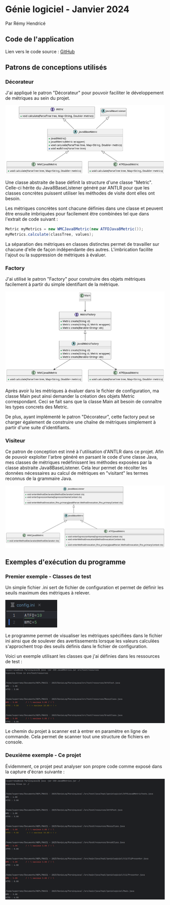 # Génie logiciel - Janvier 2024

Par Rémy Hendricé

## Code de l'application

Lien vers le code source : [GitHub](https://github.com/Hendremy/COO-Java8Metrics.git)

## Patrons de conceptions utilisés

### Décorateur

J'ai appliqué le patron "Décorateur" pour pouvoir faciliter le développement de métriques au sein du projet.

![Class Diagram](decorator.png)

Une classe abstraite de base définit la structure d'une classe "Metric". Celle-ci hérite du Java8BaseListener généré par ANTLR pour que les classes concrètes puissent utiliser les méthodes de visite dont elles ont besoin.

Les métriques concrètes sont chacune définies dans une classe et peuvent être ensuite imbriquées pour facilement être combinées tel que dans l'extrait de code suivant :

```Java
Metric myMetrics = new WMCJava8Metric(new ATFDJava8Metric());
myMetrics.calculate(classTree, values);
```

La séparation des métriques en classes distinctes permet de travailler sur chacune d'elle de façon indépendante des autres. L'imbrication facilite l'ajout ou la suppression de métriques à évaluer.

### Factory

J'ai utilisé le patron "Factory" pour construire des objets métriques facilement à partir du simple identifiant de la métrique.

![Class Diagram](factory.png)

Après avoir lu les métriques à évaluer dans le fichier de configuration, ma classe Main peut ainsi demander la création des objets Metric correspondant. Ceci se fait sans que la classe Main ait besoin de connaître les types concrets des Metric.

De plus, ayant implémenté le patron "Décorateur", cette factory peut se charger également de construire une chaîne de métriques simplement à partir d'une suite d'identifiants.

### Visiteur

Ce patron de conception est inné à l'utilisation d'ANTLR dans ce projet. Afin de pouvoir exploiter l'arbre généré en parsant le code d'une classe Java, mes classes de métriques redéfinissent les méthodes exposées par la classe abstraite Java8BaseListener. Cela leur permet de récolter les données nécessaires au calcul de métriques en "visitant" les termes reconnus de la grammaire Java.

![Class Diagram](visitor.png)

## Exemples d'exécution du programme

### Premier exemple - Classes de test

Un simple fichier .ini sert de fichier de configuration et permet de définir les seuils maximum des métriques à relever.

![Ini](ini.png)

Le programme permet de visualiser les métriques spécifiées dans le fichier ini ainsi que de soulever des avertissements lorsque les valeurs calculées s'approchent trop des seuils définis dans le fichier de configuration.

Voici un exemple utilisant les classes que j'ai définies dans les ressources de test :

![Example 1](example1.png)

Le chemin du projet à scanner est à entrer en paramètre en ligne de commande. Cela permet de scanner tout une structure de fichiers en console.

### Deuxième exemple - Ce projet

Évidemment, ce projet peut analyser son propre code comme exposé dans la capture d'écran suivante :

![Example 2](example2.png)
